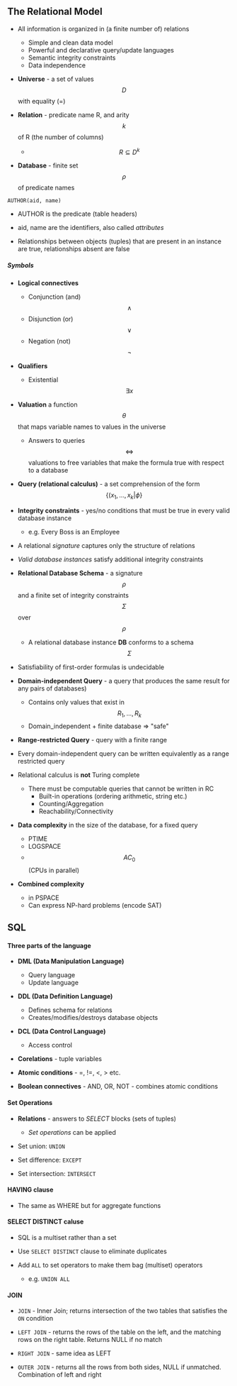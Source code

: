 ## The Relational Model

- All information is organized in (a finite number of) relations
    - Simple and clean data model
    - Powerful and declarative query/update languages
    - Semantic integrity constraints
    - Data independence

- **Universe** - a set of values $$D$$ with equality (=)
- **Relation** - predicate name R, and arity $$k$$ of R (the number of columns)
    - $$R\subseteq D^k$$
- **Database** - finite set $$\rho$$ of predicate names

`AUTHOR(aid, name)`

- AUTHOR is the predicate (table headers)
- aid, name are the identifiers, also called _attributes_

- Relationships between objects (tuples) that are present in an instance are true, relationships absent are false


##### Symbols

- **Logical connectives**
    - Conjunction (and) $$\wedge$$
    - Disjunction (or) $$\vee$$
    - Negation (not) $$\neg$$
    
- **Qualifiers**
    - Existential $$\exists x$$
    

- **Valuation** a function $$\theta$$ that maps variable names to values in the universe
    - Answers to queries $$\Leftrightarrow$$ valuations to free variables that make the formula true with respect to a database
    
    
- **Query (relational calculus)** - a set comprehension of the form $$\{(x_1, ...,x_k | \phi\}$$

- **Integrity constraints** - yes/no conditions that must be true in every valid database instance
    - e.g. Every Boss is an Employee
    
- A relational _signature_ captures only the structure of relations

- _Valid database instances_ satisfy additional integrity constraints

- **Relational Database Schema** - a signature $$\rho$$ and a finite set of integrity constraints $$\Sigma$$ over $$\rho$$
    - A relational database instance **DB** conforms to a schema $$\Sigma$$
    
    
- Satisfiability of first-order formulas is undecidable

- **Domain-independent Query** - a query that produces the same result for any pairs of databases)
    - Contains only values that exist in $$R_1,...,R_k$$
    - Domain_independent + finite database => "safe"
    
    
- **Range-restricted Query** - query with a finite range

- Every domain-independent query can be written equivalently as a range restricted query

- Relational calculus is **not** Turing complete
    - There must be computable queries that cannot be written in RC
        - Built-in operations (ordering arithmetic, string etc.)
        - Counting/Aggregation
        - Reachability/Connectivity

- **Data complexity** in the size of the database, for a fixed query
    - PTIME
    - LOGSPACE
    - $$AC_0$$ (CPUs in parallel)
    

- **Combined complexity**
    - in PSPACE
    - Can express NP-hard problems (encode SAT)
    

## SQL

#### Three parts of the language

- **DML (Data Manipulation Language)**
    - Query language
    - Update language
    
    
- **DDL (Data Definition Language)**
    - Defines schema for relations
    - Creates/modifies/destroys database objects
    
    
- **DCL (Data Control Language)**
    - Access control
    
- **Corelations** - tuple variables

- **Atomic conditions** - =, !=, <, > etc.

- **Boolean connectives** - AND, OR, NOT - combines atomic conditions


#### Set Operations

- **Relations** - answers to _SELECT_ blocks (sets of tuples)
    - _Set operations_ can be applied
    
    
- Set union: `UNION`
- Set difference: `EXCEPT`
- Set intersection: `INTERSECT`

#### HAVING clause

- The same as WHERE but for aggregate functions

#### SELECT DISTINCT caluse

- SQL is a multiset rather than a set
- Use `SELECT DISTINCT` clause to eliminate duplicates

- Add `ALL` to set operators to make them bag (multiset) operators
    - e.g. `UNION ALL`
    
#### JOIN

- `JOIN` - Inner Join; returns intersection of the two tables that satisfies the `ON` condition

- `LEFT JOIN` - returns the rows of the table on the left, and the matching rows on the right table. Returns NULL if no match

- `RIGHT JOIN` - same idea as LEFT

- `OUTER JOIN` - returns all the rows from both sides, NULL if unmatched. Combination of left and right